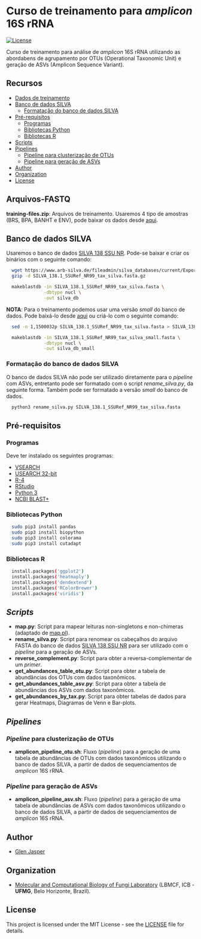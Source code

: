 Curso de treinamento para _amplicon_ 16S rRNA
======================
[![License](https://poser.pugx.org/badges/poser/license.svg)](./LICENSE)

Curso de treinamento para análise de _amplicon_ 16S rRNA utilizando as abordabens de agrupamento por OTUs (Operational Taxonomic Unit) e geração de ASVs (Amplicon Sequence Variant).

## Recursos

- [Dados de treinamento](#arquivos-fastq)
- [Banco de dados SILVA](#banco-de-dados-silva)
    - [Formatação do banco de dados SILVA](#formatação-do-banco-de-dados-silva)
- [Pré-requisitos](#pré-requisitos)
    - [Programas](#programas)
    - [Bibliotecas Python](#bibliotecas-python)
    - [Bibliotecas R](#bibliotecas-r)
- [Scripts](#scripts)
- [Pipelines](#pipelines)
    - [Pipeline para clusterização de OTUs](#pipeline-para-clusterização-de-otus)
    - [Pipeline para geração de ASVs](#pipeline-para-geração-de-asvs)
- [Author](#author)
- [Organization](#organization)
- [License](#license)

## Arquivos-FASTQ
**training-files.zip**: Arquivos de treinamento. Usaremos 4 tipo de amostras (BRS, BPA, BANHT e ENV), pode baixar os dados desde [aqui](https://drive.google.com/file/d/1cvn8NVWhU0C5dbOj9gWKsPrt9G58kbfR/view?usp=sharing).

## Banco de dados SILVA
Usaremos o banco de dados [SILVA 138 SSU NR](https://www.arb-silva.de/no_cache/download/archive/current/Exports). Pode-se baixar e criar os binários com o seguinte comando:

```sh
  wget https://www.arb-silva.de/fileadmin/silva_databases/current/Exports/SILVA_138.1_SSURef_NR99_tax_silva.fasta.gz
  gzip -d SILVA_138.1_SSURef_NR99_tax_silva.fasta.gz

  makeblastdb -in SILVA_138.1_SSURef_NR99_tax_silva.fasta \
              -dbtype nucl \
              -out silva_db
```

**NOTA**: Para o treinamento podemos usar uma versão _small_ do banco de dados. Pode baixá-lo desde [aqui](https://drive.google.com/file/d/1N7PL1VVn6xOyYA2DVkwvs2Nkxh2Dio13/view?usp=sharing) ou criá-lo com o seguinte comando: 

```sh
  sed -n 1,1500032p SILVA_138.1_SSURef_NR99_tax_silva.fasta > SILVA_138.1_SSURef_NR99_tax_silva_small.fasta

  makeblastdb -in SILVA_138.1_SSURef_NR99_tax_silva_small.fasta \
              -dbtype nucl \
              -out silva_db_small
```

### Formatação do banco de dados SILVA
O banco de dados SILVA não pode ser utilizado diretamente para o _pipeline_ com ASVs, entretanto pode ser formatado com o script _rename_silva.py_, da seguinte forma. Também pode ser formatado a versão _small_ do banco de dados.

```sh
  python3 rename_silva.py SILVA_138.1_SSURef_NR99_tax_silva.fasta
```

## Pré-requisitos
### Programas
Deve ter instalado os seguintes programas:
- [VSEARCH](https://github.com/torognes/vsearch)
- [USEARCH 32-bit](https://drive5.com/usearch)
- [R-4](https://cran.r-project.org)
- [RStudio](https://www.rstudio.com/products/rstudio/download)
- [Python 3](https://www.python.org)
- [NCBI BLAST+](https://blast.ncbi.nlm.nih.gov/Blast.cgi?PAGE_TYPE=BlastDocs&DOC_TYPE=Download)

### Bibliotecas Python

```sh
  sudo pip3 install pandas
  sudo pip3 install biopython
  sudo pip3 install colorama
  sudo pip3 install cutadapt
```

### Bibliotecas R

```sh
  install.packages('ggplot2')
  install.packages('heatmaply')
  install.packages('dendextend')
  install.packages('RColorBrewer')
  install.packages('viridis')
```

## _Scripts_
- **map.py**: Script para mapear leituras non-singletons e non-chimeras (adaptado de [map.pl](https://github.com/torognes/vsearch/wiki/VSEARCH-pipeline)).
- **rename_silva.py**: Script para renomear os cabeçalhos do arquivo FASTA do banco de dados [SILVA 138 SSU NR](https://www.arb-silva.de/no_cache/download/archive/current/Exports) para ser utilizado com o _pipeline_ para a geração de ASVs.
- **reverse_complement.py**: Script para obter a reversa-complementar de um _primer_.
- **get_abundances_table_otu.py**: Script para obter a tabela de abundâncias dos OTUs com dados taxonômicos.
- **get_abundances_table_asv.py**: Script para obter a tabela de abundâncias dos ASVs com dados taxonômicos.
- **get_abundances_by_tax.py**: Script para obter tabelas de dados para gerar Heatmaps, Diagramas de Venn e Bar-plots.

## _Pipelines_

### _Pipeline_ para clusterização de OTUs
- **amplicon_pipeline_otu.sh**: Fluxo (_pipeline_) para a geração de uma tabela de abundâncias de OTUs com dados taxonômicos utilizando o banco de dados SILVA, a partir de dados de sequenciamentos de _amplicon_ 16S rRNA.

### _Pipeline_ para geração de ASVs
- **amplicon_pipeline_asv.sh**: Fluxo (_pipeline_) para a geração de uma tabela de abundâncias de ASVs com dados taxonômicos utilizando o banco de dados SILVA, a partir de dados de sequenciamentos de _amplicon_ 16S rRNA.

## Author

* [Glen Jasper](https://github.com/glenjasper)

## Organization
* [Molecular and Computational Biology of Fungi Laboratory](https://sites.icb.ufmg.br/lbmcf/index.html) (LBMCF, ICB - **UFMG**, Belo Horizonte, Brazil).

## License

This project is licensed under the MIT License - see the [LICENSE](./LICENSE) file for details.
